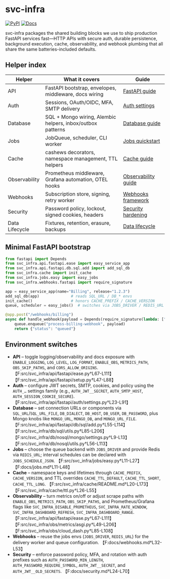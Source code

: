 # svc-infra

[![PyPI](https://img.shields.io/pypi/v/svc-infra.svg)](https://pypi.org/project/svc-infra/)
[![Docs](https://img.shields.io/badge/docs-reference-blue)](docs/)

svc-infra packages the shared building blocks we use to ship production FastAPI services fast—HTTP APIs with secure auth, durable persistence, background execution, cache, observability, and webhook plumbing that all share the same batteries-included defaults.

## Helper index

| Helper | What it covers | Guide |
| --- | --- | --- |
| API | FastAPI bootstrap, envelopes, middleware, docs wiring | [FastAPI guide](docs/api.md) |
| Auth | Sessions, OAuth/OIDC, MFA, SMTP delivery | [Auth settings](docs/auth.md) |
| Database | SQL + Mongo wiring, Alembic helpers, inbox/outbox patterns | [Database guide](docs/database.md) |
| Jobs | JobQueue, scheduler, CLI worker | [Jobs quickstart](docs/jobs.md) |
| Cache | cashews decorators, namespace management, TTL helpers | [Cache guide](docs/cache.md) |
| Observability | Prometheus middleware, Grafana automation, OTEL hooks | [Observability guide](docs/observability.md) |
| Webhooks | Subscription store, signing, retry worker | [Webhooks framework](docs/webhooks.md) |
| Security | Password policy, lockout, signed cookies, headers | [Security hardening](docs/security.md) |
| Data Lifecycle | Fixtures, retention, erasure, backups | [Data lifecycle](docs/data-lifecycle.md) |

## Minimal FastAPI bootstrap

```python
from fastapi import Depends
from svc_infra.api.fastapi.ease import easy_service_app
from svc_infra.api.fastapi.db.sql.add import add_sql_db
from svc_infra.cache import init_cache
from svc_infra.jobs.easy import easy_jobs
from svc_infra.webhooks.fastapi import require_signature

app = easy_service_app(name="Billing", release="1.2.3")
add_sql_db(app)              # reads SQL_URL / DB_* envs
init_cache()                 # honors CACHE_PREFIX / CACHE_VERSION
queue, scheduler = easy_jobs()  # switches via JOBS_DRIVER / REDIS_URL

@app.post("/webhooks/billing")
async def handle_webhook(payload = Depends(require_signature(lambda: ["current", "next"]))):
    queue.enqueue("process-billing-webhook", payload)
    return {"status": "queued"}
```

## Environment switches

- **API** – toggle logging/observability and docs exposure with `ENABLE_LOGGING`, `LOG_LEVEL`, `LOG_FORMAT`, `ENABLE_OBS`, `METRICS_PATH`, `OBS_SKIP_PATHS`, and `CORS_ALLOW_ORIGINS`. 【F:src/svc_infra/api/fastapi/ease.py†L67-L111】【F:src/svc_infra/api/fastapi/setup.py†L47-L88】
- **Auth** – configure JWT secrets, SMTP, cookies, and policy using the `AUTH_…` settings family (e.g., `AUTH_JWT__SECRET`, `AUTH_SMTP_HOST`, `AUTH_SESSION_COOKIE_SECURE`). 【F:src/svc_infra/api/fastapi/auth/settings.py†L23-L91】
- **Database** – set connection URLs or components via `SQL_URL`/`SQL_URL_FILE`, `DB_DIALECT`, `DB_HOST`, `DB_USER`, `DB_PASSWORD`, plus Mongo knobs like `MONGO_URL`, `MONGO_DB`, and `MONGO_URL_FILE`. 【F:src/svc_infra/api/fastapi/db/sql/add.py†L55-L114】【F:src/svc_infra/db/sql/utils.py†L85-L206】【F:src/svc_infra/db/nosql/mongo/settings.py†L9-L13】【F:src/svc_infra/db/nosql/utils.py†L56-L113】
- **Jobs** – choose the queue backend with `JOBS_DRIVER` and provide Redis via `REDIS_URL`; interval schedules can be declared with `JOBS_SCHEDULE_JSON`. 【F:src/svc_infra/jobs/easy.py†L11-L27】【F:docs/jobs.md†L11-L48】
- **Cache** – namespace keys and lifetimes through `CACHE_PREFIX`, `CACHE_VERSION`, and TTL overrides `CACHE_TTL_DEFAULT`, `CACHE_TTL_SHORT`, `CACHE_TTL_LONG`. 【F:src/svc_infra/cache/README.md†L20-L173】【F:src/svc_infra/cache/ttl.py†L26-L55】
- **Observability** – turn metrics on/off or adjust scrape paths with `ENABLE_OBS`, `METRICS_PATH`, `OBS_SKIP_PATHS`, and Prometheus/Grafana flags like `SVC_INFRA_DISABLE_PROMETHEUS`, `SVC_INFRA_RATE_WINDOW`, `SVC_INFRA_DASHBOARD_REFRESH`, `SVC_INFRA_DASHBOARD_RANGE`. 【F:src/svc_infra/api/fastapi/ease.py†L67-L111】【F:src/svc_infra/obs/metrics/asgi.py†L49-L206】【F:src/svc_infra/obs/cloud_dash.py†L85-L108】
- **Webhooks** – reuse the jobs envs (`JOBS_DRIVER`, `REDIS_URL`) for the delivery worker and queue configuration. 【F:docs/webhooks.md†L32-L53】
- **Security** – enforce password policy, MFA, and rotation with auth prefixes such as `AUTH_PASSWORD_MIN_LENGTH`, `AUTH_PASSWORD_REQUIRE_SYMBOL`, `AUTH_JWT__SECRET`, and `AUTH_JWT__OLD_SECRETS`. 【F:docs/security.md†L24-L70】
